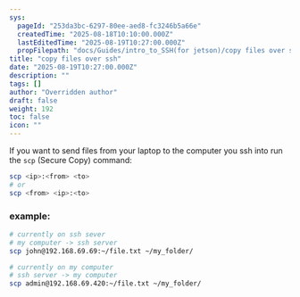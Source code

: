 ```yaml
---
sys:
  pageId: "253da3bc-6297-80ee-aed8-fc3246b5a66e"
  createdTime: "2025-08-18T10:10:00.000Z"
  lastEditedTime: "2025-08-19T10:27:00.000Z"
  propFilepath: "docs/Guides/intro_to_SSH(for jetson)/copy files over ssh.md"
title: "copy files over ssh"
date: "2025-08-19T10:27:00.000Z"
description: ""
tags: []
author: "Overridden author"
draft: false
weight: 192
toc: false
icon: ""
---
```


If you want to send files from your laptop to the computer you ssh into run the `scp` (Secure Copy) command:

```bash
scp <ip>:<from> <to>
# or 
scp <from> <ip>:<to>
```

### example:

```bash
# currently on ssh sever
# my computer -> ssh server
scp john@192.168.69.69:~/file.txt ~/my_folder/
```

```bash
# currently on my computer
# ssh server -> my computer
scp admin@192.168.69.420:~/file.txt ~/my_folder/
```
